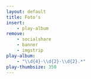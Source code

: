 ```yaml
---
layout: default
title: Foto's
insert:
    - play-album
remove:
    - socialshare
    - banner
    - imgstrip
play-album:
    - "\\d{4}-\\d{2}-\\d{2}.*"
play-thumbsize: 350
---
```

